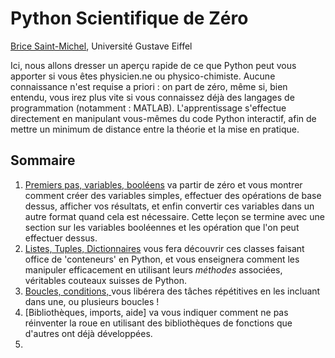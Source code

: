 # Python Scientifique de Zéro

[Brice Saint-Michel](bsaintmichel@gmail.com), Université Gustave Eiffel

Ici, nous allons dresser un aperçu rapide de ce que Python peut vous apporter si vous êtes physicien.ne ou physico-chimiste. Aucune connaissance n'est requise a priori : on part de zéro, même si, bien entendu, vous irez plus vite si vous connaissez déjà des langages de programmation (notamment : MATLAB). L'apprentissage s'effectue directement en manipulant vous-mêmes du code Python interactif, afin de mettre un minimum de distance entre la théorie et la mise en pratique.

Sommaire 
-------
1. [Premiers pas, variables, booléens](./Tutorial_1_SimpleThings.ipynb) va partir de zéro et vous montrer comment créer  des variables simples, effectuer des opérations de base dessus, afficher vos résultats, et enfin convertir ces variables dans un autre format quand cela est nécessaire. Cette leçon se termine avec une section sur les variables booléennes et les opération que l'on peut effectuer dessus.
2. [Listes, Tuples, Dictionnaires](./Tutorial_2_ListsTuplesDicts.ipynb) vous fera découvrir ces classes faisant office de 'conteneurs' en Python, et vous enseignera comment les manipuler efficacement en utilisant leurs _méthodes_ associées, véritables couteaux suisses de Python.
2. [Boucles, conditions, ](./Tutorial_3_Loops.ipynb) vous libérera des tâches répétitives en les incluant dans une, ou plusieurs boucles !
3. [Bibliothèques, imports, aide] va vous indiquer comment ne pas réinventer la roue en utilisant des bibliothèques de fonctions que d'autres ont déjà développées.
3. 